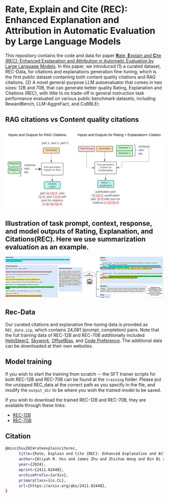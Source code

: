 # Rate, Explain and Cite (REC): Enhanced Explanation and Attribution in Automatic Evaluation by Large Language Models

This repository contains the code and data for paper [**R**ate, **E**xplain and **C**ite (REC): Enhanced Explanation and Attribution in Automatic Evaluation by Large Language Models](https://arxiv.org/pdf/2411.02448).
In this paper, we introduced (1) a curated dataset, REC-Data, for citations and explanations generation fine-tuning, which is the first public dataset containing both content quality citations and RAG citations. (2) A novel general-purpose LLM autoevaluator that comes in two sizes: 12B and 70B, that can generate better quality Rating, Explanation and Citations (REC), with little to no trade-off in general instruction task performance evaluated on various public benchmark datasets, including RewardBench, LLM-AggreFact, and CoBBLEr.

## RAG citations vs Content quality citations
![](imgs/input_outputs.png)

## Illustration of task prompt, context, response, and model outputs of Rating, Explanation, and Citations(REC). Here we use summarization evaluation as an example.
![](imgs/task.png)

## Rec-Data
Our curated citations and explanation fine-tuning data is provided as `REC_data.zip`, which contains 24,081 (prompt, completion) pairs. Note that the full training data of REC-12B and REC-70B additionally included [HelpSteer2](https://huggingface.co/datasets/nvidia/HelpSteer2), [Skywork](https://huggingface.co/datasets/Skywork/Skywork-Reward-Preference-80K-v0.1), [OffsetBias](https://huggingface.co/datasets/NCSOFT/offsetbias), and [Code Preference](https://huggingface.co/datasets/Vezora/Code-Preference-Pairs). The additional data can be downloaded at their own websites.

## Model training
If you wish to start the training from scratch -- the SFT trainer scripts for both REC-12B and REC-70B can be found at the `training` folder. Please put the unzipped REC_data at the correct path as you specify in the file, and modify the `output_dir` to be where you wish the trained model to be saved.

If you wish to download the trained REC-12B and REC-70B, they are available through these links:
- [REC-12B](https://huggingface.co/crm-ai/REC-offsetbias-12B)
- [REC-70B](https://huggingface.co/crm-ai/REC-Llama3.1-70B)

## Citation
```bash
@misc{hsu2024rateexplainciterec,
      title={Rate, Explain and Cite (REC): Enhanced Explanation and Attribution in Automatic Evaluation by Large Language Models}, 
      author={Aliyah R. Hsu and James Zhu and Zhichao Wang and Bin Bi and Shubham Mehrotra and Shiva K. Pentyala and Katherine Tan and Xiang-Bo Mao and Roshanak Omrani and Sougata Chaudhuri and Regunathan Radhakrishnan and Sitaram Asur and Claire Na Cheng and Bin Yu},
      year={2024},
      eprint={2411.02448},
      archivePrefix={arXiv},
      primaryClass={cs.CL},
      url={https://arxiv.org/abs/2411.02448}, 
}
```
